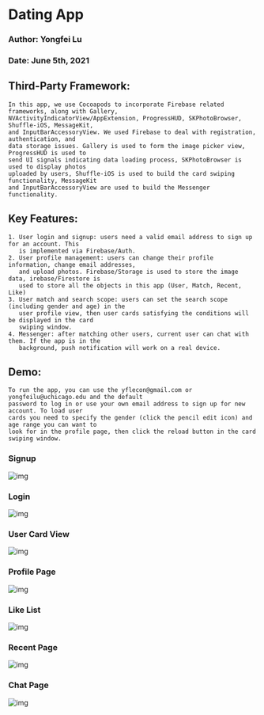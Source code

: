 # Dating App
### Author: Yongfei Lu   
### Date: June 5th, 2021

## Third-Party Framework:
	In this app, we use Cocoapods to incorporate Firebase related frameworks, along with Gallery, 
	NVActivityIndicatorView/AppExtension, ProgressHUD, SKPhotoBrowser, Shuffle-iOS, MessageKit,
	and InputBarAccessoryView. We used Firebase to deal with registration, authentication, and 
	data storage issues. Gallery is used to form the image picker view, ProgressHUD is used to 
	send UI signals indicating data loading process, SKPhotoBrowser is used to display photos 
	uploaded by users, Shuffle-iOS is used to build the card swiping functionality, MessageKit
	and InputBarAccessoryView are used to build the Messenger functionality. 

## Key Features:
	1. User login and signup: users need a valid email address to sign up for an account. This
	   is implemented via Firebase/Auth.
	2. User profile management: users can change their profile information, change email addresses,
	   and upload photos. Firebase/Storage is used to store the image data, irebase/Firestore is 
	   used to store all the objects in this app (User, Match, Recent, Like)
	3. User match and search scope: users can set the search scope (including gender and age) in the
	   user profile view, then user cards satisfying the conditions will be displayed in the card 
	   swiping window. 
	4. Messenger: after matching other users, current user can chat with them. If the app is in the 
	   background, push notification will work on a real device.

## Demo:
	To run the app, you can use the yflecon@gmail.com or yongfeilu@uchicago.edu and the default 
	password to log in or use your own email address to sign up for new account. To load user
	cards you need to specify the gender (click the pencil edit icon) and age range you can want to
	look for in the profile page, then click the reload button in the card swiping window.

### Signup
![img](./imgs/signup.png)
### Login
![img](./imgs/login.png)
### User Card View
![img](./imgs/card.png)
### Profile Page
![img](./imgs/profile.png)
### Like List
![img](./imgs/like.png)
### Recent Page
![img](./imgs/rent.png)
### Chat Page
![img](./imgs/chat.png)



